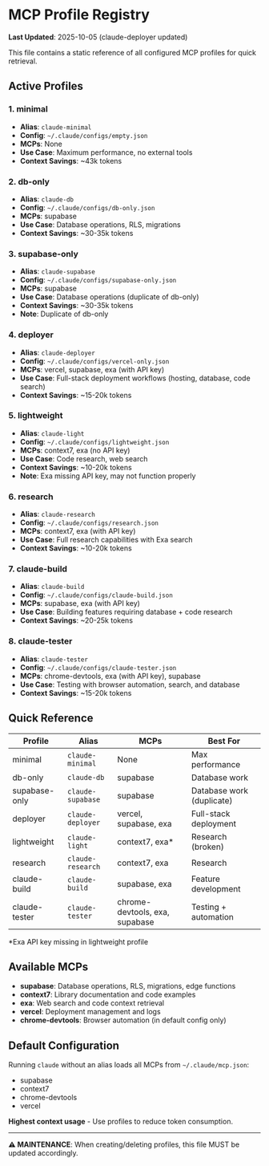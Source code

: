 # MCP Profile Registry

**Last Updated**: 2025-10-05 (claude-deployer updated)

This file contains a static reference of all configured MCP profiles for quick retrieval.

## Active Profiles

### 1. minimal
- **Alias**: `claude-minimal`
- **Config**: `~/.claude/configs/empty.json`
- **MCPs**: None
- **Use Case**: Maximum performance, no external tools
- **Context Savings**: ~43k tokens

### 2. db-only
- **Alias**: `claude-db`
- **Config**: `~/.claude/configs/db-only.json`
- **MCPs**: supabase
- **Use Case**: Database operations, RLS, migrations
- **Context Savings**: ~30-35k tokens

### 3. supabase-only
- **Alias**: `claude-supabase`
- **Config**: `~/.claude/configs/supabase-only.json`
- **MCPs**: supabase
- **Use Case**: Database operations (duplicate of db-only)
- **Context Savings**: ~30-35k tokens
- **Note**: Duplicate of db-only

### 4. deployer
- **Alias**: `claude-deployer`
- **Config**: `~/.claude/configs/vercel-only.json`
- **MCPs**: vercel, supabase, exa (with API key)
- **Use Case**: Full-stack deployment workflows (hosting, database, code search)
- **Context Savings**: ~15-20k tokens

### 5. lightweight
- **Alias**: `claude-light`
- **Config**: `~/.claude/configs/lightweight.json`
- **MCPs**: context7, exa (no API key)
- **Use Case**: Code research, web search
- **Context Savings**: ~10-20k tokens
- **Note**: Exa missing API key, may not function properly

### 6. research
- **Alias**: `claude-research`
- **Config**: `~/.claude/configs/research.json`
- **MCPs**: context7, exa (with API key)
- **Use Case**: Full research capabilities with Exa search
- **Context Savings**: ~10-20k tokens

### 7. claude-build
- **Alias**: `claude-build`
- **Config**: `~/.claude/configs/claude-build.json`
- **MCPs**: supabase, exa (with API key)
- **Use Case**: Building features requiring database + code research
- **Context Savings**: ~20-25k tokens

### 8. claude-tester
- **Alias**: `claude-tester`
- **Config**: `~/.claude/configs/claude-tester.json`
- **MCPs**: chrome-devtools, exa (with API key), supabase
- **Use Case**: Testing with browser automation, search, and database
- **Context Savings**: ~15-20k tokens

## Quick Reference

| Profile | Alias | MCPs | Best For |
|---------|-------|------|----------|
| minimal | `claude-minimal` | None | Max performance |
| db-only | `claude-db` | supabase | Database work |
| supabase-only | `claude-supabase` | supabase | Database work (duplicate) |
| deployer | `claude-deployer` | vercel, supabase, exa | Full-stack deployment |
| lightweight | `claude-light` | context7, exa* | Research (broken) |
| research | `claude-research` | context7, exa | Research |
| claude-build | `claude-build` | supabase, exa | Feature development |
| claude-tester | `claude-tester` | chrome-devtools, exa, supabase | Testing + automation |

*Exa API key missing in lightweight profile

## Available MCPs

- **supabase**: Database operations, RLS, migrations, edge functions
- **context7**: Library documentation and code examples
- **exa**: Web search and code context retrieval
- **vercel**: Deployment management and logs
- **chrome-devtools**: Browser automation (in default config only)

## Default Configuration

Running `claude` without an alias loads all MCPs from `~/.claude/mcp.json`:
- supabase
- context7
- chrome-devtools
- vercel

**Highest context usage** - Use profiles to reduce token consumption.

---

**⚠️ MAINTENANCE**: When creating/deleting profiles, this file MUST be updated accordingly.
